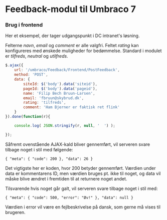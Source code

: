 # Feedback-modul til Umbraco 7 #

### Brug i frontend ###

Her et eksempel, der tager udgangspunkt i DC intranet's løsning.

Felterne *navn*, *email* og *comment* er alle valgfri. Feltet *rating* kan konfigureres med ønskede muligheder for bedømmelse. Standard i modulet er *tilfreds*, *neutral* og *utilfreds*. 

```javascript
$.ajax({
    url: '/umbraco/Feedback/Frontend/PostFeedback',
    method: 'POST',
    data: {
        siteId: $('body').data('siteid'),
        pageId: $('body').data('pageid'),
        name: 'Filip Bech Bruun-Larsen',
        email: 'fbruun@skybrud.dk',
        rating: 'tilfreds',
        comment: 'Ham Bjerner er faktisk ret flink'
    }
}).done(function(r){

    console.log( JSON.stringify(r, null, '  ') );

});
```

Såfremt ovenstående AJAX-kald bliver gennemført, vil serveren svare tilbage noget i stil med følgende:

`{ "meta": { "code": 200 }, "data": 26 }`

Det vigtigste her er koden, hvor 200 betyder gennemført. Værdien under data er kommentarens ID, men værdien bruges pt. ikke til noget, og data vil måske blive ændret i fremtiden til at returnere noget andet.

Tilsvarende hvis noget går galt, vil serveren svare tilbage noget i stil med:

`{ "meta": { "code": 500, "error": "Øv!" }, "data": null }`

Værdien i error vil være en fejlbeskrivelse på dansk, som gerne må vises til brugeren.